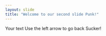 ```yaml
---
layout: slide
title: "Welcome to our second slide Punk!"
---
```

Your text
Use the left arrow to go back Sucker!
